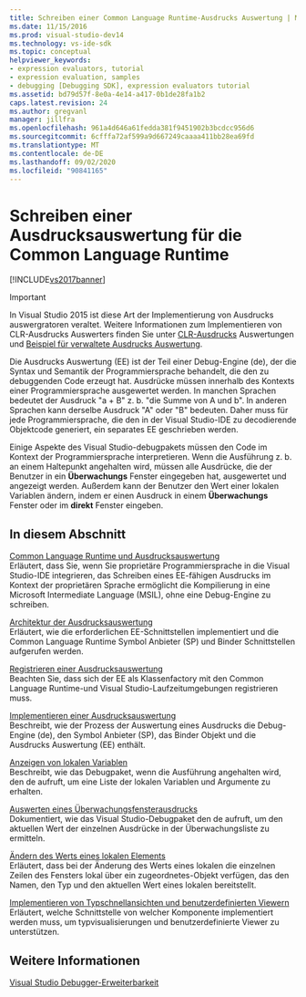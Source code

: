 ```yaml
---
title: Schreiben einer Common Language Runtime-Ausdrucks Auswertung | Microsoft-Dokumentation
ms.date: 11/15/2016
ms.prod: visual-studio-dev14
ms.technology: vs-ide-sdk
ms.topic: conceptual
helpviewer_keywords:
- expression evaluators, tutorial
- expression evaluation, samples
- debugging [Debugging SDK], expression evaluators tutorial
ms.assetid: bd79d57f-8e0a-4e14-a417-0b1de28fa1b2
caps.latest.revision: 24
ms.author: gregvanl
manager: jillfra
ms.openlocfilehash: 961a4d646a61fedda381f9451902b3bcdcc956d6
ms.sourcegitcommit: 6cfffa72af599a9d667249caaaa411bb28ea69fd
ms.translationtype: MT
ms.contentlocale: de-DE
ms.lasthandoff: 09/02/2020
ms.locfileid: "90841165"
---
```

# <a name="writing-a-common-language-runtime-expression-evaluator"></a>Schreiben einer Ausdrucksauswertung für die Common Language Runtime
[!INCLUDE[vs2017banner](../../includes/vs2017banner.md)]

> [!IMPORTANT]
> In Visual Studio 2015 ist diese Art der Implementierung von Ausdrucks auswergratoren veraltet. Weitere Informationen zum Implementieren von CLR-Ausdrucks Auswerters finden Sie unter [CLR-Ausdrucks](https://github.com/Microsoft/ConcordExtensibilitySamples/wiki/CLR-Expression-Evaluators) Auswertungen und [Beispiel für verwaltete Ausdrucks Auswertung](https://github.com/Microsoft/ConcordExtensibilitySamples/wiki/Managed-Expression-Evaluator-Sample).  
  
 Die Ausdrucks Auswertung (EE) ist der Teil einer Debug-Engine (de), der die Syntax und Semantik der Programmiersprache behandelt, die den zu debuggenden Code erzeugt hat. Ausdrücke müssen innerhalb des Kontexts einer Programmiersprache ausgewertet werden. In manchen Sprachen bedeutet der Ausdruck "a + B" z. b. "die Summe von A und b". In anderen Sprachen kann derselbe Ausdruck "A" oder "B" bedeuten. Daher muss für jede Programmiersprache, die den in der Visual Studio-IDE zu decodierende Objektcode generiert, ein separates EE geschrieben werden.  
  
 Einige Aspekte des Visual Studio-debugpakets müssen den Code im Kontext der Programmiersprache interpretieren. Wenn die Ausführung z. b. an einem Haltepunkt angehalten wird, müssen alle Ausdrücke, die der Benutzer in ein **Überwachungs** Fenster eingegeben hat, ausgewertet und angezeigt werden. Außerdem kann der Benutzer den Wert einer lokalen Variablen ändern, indem er einen Ausdruck in einem **Überwachungs** Fenster oder im **direkt** Fenster eingeben.  
  
## <a name="in-this-section"></a>In diesem Abschnitt  
 [Common Language Runtime und Ausdrucksauswertung](../../extensibility/debugger/common-language-runtime-and-expression-evaluation.md)  
 Erläutert, dass Sie, wenn Sie proprietäre Programmiersprache in die Visual Studio-IDE integrieren, das Schreiben eines EE-fähigen Ausdrucks im Kontext der proprietären Sprache ermöglicht die Kompilierung in eine Microsoft Intermediate Language (MSIL), ohne eine Debug-Engine zu schreiben.  
  
 [Architektur der Ausdrucksauswertung](../../extensibility/debugger/expression-evaluator-architecture.md)  
 Erläutert, wie die erforderlichen EE-Schnittstellen implementiert und die Common Language Runtime Symbol Anbieter (SP) und Binder Schnittstellen aufgerufen werden.  
  
 [Registrieren einer Ausdrucksauswertung](../../extensibility/debugger/registering-an-expression-evaluator.md)  
 Beachten Sie, dass sich der EE als Klassenfactory mit den Common Language Runtime-und Visual Studio-Laufzeitumgebungen registrieren muss.  
  
 [Implementieren einer Ausdrucksauswertung](../../extensibility/debugger/implementing-an-expression-evaluator.md)  
 Beschreibt, wie der Prozess der Auswertung eines Ausdrucks die Debug-Engine (de), den Symbol Anbieter (SP), das Binder Objekt und die Ausdrucks Auswertung (EE) enthält.  
  
 [Anzeigen von lokalen Variablen](../../extensibility/debugger/displaying-locals.md)  
 Beschreibt, wie das Debugpaket, wenn die Ausführung angehalten wird, den de aufruft, um eine Liste der lokalen Variablen und Argumente zu erhalten.  
  
 [Auswerten eines Überwachungsfensterausdrucks](../../extensibility/debugger/evaluating-a-watch-window-expression.md)  
 Dokumentiert, wie das Visual Studio-Debugpaket den de aufruft, um den aktuellen Wert der einzelnen Ausdrücke in der Überwachungsliste zu ermitteln.  
  
 [Ändern des Werts eines lokalen Elements](../../extensibility/debugger/changing-the-value-of-a-local.md)  
 Erläutert, dass bei der Änderung des Werts eines lokalen die einzelnen Zeilen des Fensters lokal über ein zugeordnetes-Objekt verfügen, das den Namen, den Typ und den aktuellen Wert eines lokalen bereitstellt.  
  
 [Implementieren von Typschnellansichten und benutzerdefinierten Viewern](../../extensibility/debugger/implementing-type-visualizers-and-custom-viewers.md)  
 Erläutert, welche Schnittstelle von welcher Komponente implementiert werden muss, um typvisualisierungen und benutzerdefinierte Viewer zu unterstützen.  
  
## <a name="see-also"></a>Weitere Informationen  
 [Visual Studio Debugger-Erweiterbarkeit](../../extensibility/debugger/visual-studio-debugger-extensibility.md)
